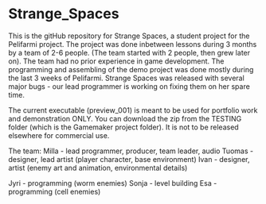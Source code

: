 # Strange_Spaces

This is the gitHub repository for Strange Spaces, a student project for the Pelifarmi project. 
The project was done inbetween lessons during 3 months by a team of 2-6 people. (The team started with 2 people, then grew later on).
The team had no prior experience in game development. 
The programming and assembling of the demo project was done mostly during the last 3 weeks of Pelifarmi.
Strange Spaces was released with several major bugs - our lead programmer is working on fixing them on her spare time. 

The current executable (preview_001) is meant to be used for portfolio work and demonstration ONLY. You can download the zip from the TESTING folder (which is the Gamemaker project folder).
It is not to be released elsewhere for commercial use.

The team:
Milla - lead programmer, producer, team leader, audio
Tuomas - designer, lead artist (player character, base environment)
Ivan - designer, artist (enemy art and animation, environmental details)

Jyri - programming (worm enemies)
Sonja - level building
Esa - programming (cell enemies)
